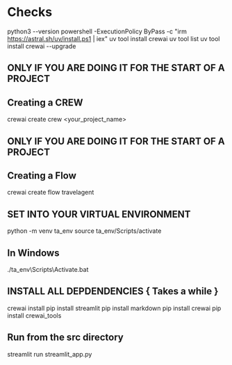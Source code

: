 # Checks #
python3 --version
powershell -ExecutionPolicy ByPass -c "irm https://astral.sh/uv/install.ps1 | iex"
uv tool install crewai
uv tool list
uv tool install crewai --upgrade

## ONLY IF YOU ARE DOING IT FOR THE START OF A PROJECT ##
## Creating a CREW   ##           
crewai create crew <your_project_name>

## ONLY IF YOU ARE DOING IT FOR THE START OF A PROJECT
## Creating a Flow ##
crewai create flow travelagent 

## SET INTO YOUR VIRTUAL ENVIRONMENT  ##
python -m venv ta_env
source ta_env/Scripts/activate

## In Windows ##
./ta_env\Scripts\Activate.bat

## INSTALL ALL DEPDENDENCIES { Takes a while } ##
crewai install
pip install streamlit
pip install markdown
pip install crewai
pip install crewai_tools

## Run from the src directory ##
streamlit run streamlit_app.py

